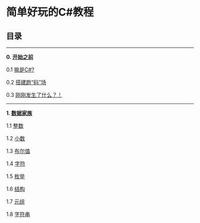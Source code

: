 # 简单好玩的C#教程
## 目录
<hr>


**0. [开始之前](/Chapter_0/zh-Chp_0.md)**

0.1 [嘛是C#?](/Chapter_0/Lesson0_1/zh-L0_1.md)

0.2 [搭建跑“码”场](/Chapter_0/Lesson0_2/zh-L0_2.md)

0.3 [刚刚发生了什么？！](/Chapter_0/Lesson0_3/zh-L0_3.md)

---

**1. [数据家族](/Chapter_1/zh-Chp_1.md)**

1.1 [整数](/Chapter_1/Lesson1_1/zh-L1_1.md)

1.2 [小数](/Chapter_1/Lesson1_2/zh-L1_2.md)

1.3 [布尔值](/Chapter_1/Lesson1_3/zh-L1_3.md)

1.4 [字符](/Chapter_1/Lesson1_4/zh-L1_4.md)

1.5 [枚举](/Chapter_1/Lesson1_5/zh-L1_5.md)

1.6 [结构](/Chapter_1/Lesson1_6/zh-L1_6.md)

1.7 [元组](/Chapter_1/Lesson1_7/zh-L1_7.md)

1.8 [字符串](/Chapter_1/Lesson1_8/zh-L1_8.md)
